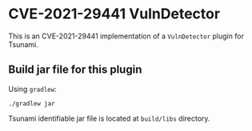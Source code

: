 # CVE-2021-29441 VulnDetector

This is an CVE-2021-29441 implementation of a `VulnDetector` plugin for Tsunami.

## Build jar file for this plugin

Using `gradlew`:

```shell
./gradlew jar
```

Tsunami identifiable jar file is located at `build/libs` directory.